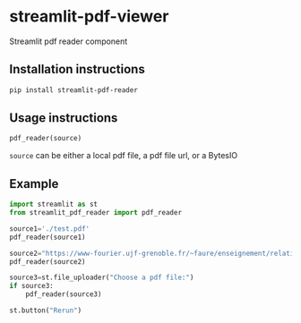 # streamlit-pdf-viewer

Streamlit pdf reader component

## Installation instructions

```sh
pip install streamlit-pdf-reader
```

## Usage instructions

```python
pdf_reader(source)
```

`source` can be either a local pdf file, a pdf file url, or a BytesIO 

## Example
```python
import streamlit as st
from streamlit_pdf_reader import pdf_reader

source1='./test.pdf'
pdf_reader(source1)

source2="https://www-fourier.ujf-grenoble.fr/~faure/enseignement/relativite/cours.pdf"
pdf_reader(source2)

source3=st.file_uploader("Choose a pdf file:")
if source3:
    pdf_reader(source3)

st.button("Rerun")
```